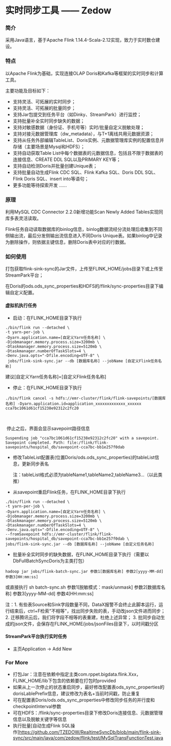 # 实时同步工具 —— Zedow

### 简介

采用Java语言，基于Apache Flink 1.14.4-Scala-2.12实现，致力于实时数仓建设。

### 特点

以Apache Flink为基础，实现连接OLAP Doris和Kafka等框架的实时同步和计算工具。

主要功能及目标如下：

- 支持灵活、可拓展的实时同步；
- 支持灵活、可拓展的批量同步；
- 支持Jar包提交到任务平台（如Dinky、StreamPark）进行监控；
- 支持批量补全实时同步缺失的数据；
- 支持对敏感数据（身份证、手机号等）实时/批量自定义脱敏处理；
- 支持对接元数据管理库（dw_metadata），与T+1离线共用元数据资源；
- 支持从任务外部编辑TableList、Doris实例、元数据管理库实例的配置信息并存储（主要场景是Mysql和HDFS）；
- 支持自动获取Table List中每个数据表的元数据信息，包括且不限于数据表的连接信息、CREATE DDL SQL以及PRIMARY KEY等；
- 支持自动检测Doris并批量创建Unique表；
- 支持批量自动生成Flink CDC SQL、Flink Kafka SQL、Doris DDL SQL、Flink Doris SQL、insert into等语句；
- 更多功能等待探索开发 ......

### 原理

利用MySQL CDC Connector 2.2.0新增功能Scan Newly Added Tables实现同库多表灵活读取。

Flink任务自动读取数据库的binlog信息，binlog数据流经分流处理后收集到不同侧输出流，最后分发侧输出流信息进入不同Doris Unique表。如果binlog中记录为删除操作，则依据主键信息，删除Doris表中对应的行数据。

### 如何使用

打包获取flink-sink-sync的Jar文件，上传至FLINK_HOME/jobs目录下或上传至StreamPark平台；

在Doris的ods.ods_sync_properties和HDFS的/flink/sync-properties目录下编辑自定义配置。

#### 虚拟机执行任务

- 启动：在FLINK_HOME目录下执行

```shell
./bin/flink run --detached \
-t yarn-per-job \
-Dyarn.application.name=[自定义Yarn任务名称] \
-Djobmanager.memory.process.size=3200mb \
-Dtaskmanager.memory.process.size=5120mb \
-Dtaskmanager.numberOfTaskSlots=4 \
-Denv.java.opts="-Dfile.encoding=UTF-8" \
 jobs/flink-sink-sync.jar --db [数据库名称] --jobName [自定义Flink任务名称]
```
建议[自定义Yarn任务名称]=[自定义Flink任务名称]

- 停止：在FLINK_HOME目录下执行

```shell
./bin/flink cancel -s hdfs://emr-cluster/flink/flink-savepoints/[数据库名称] -Dyarn.application.id=application_xxxxxxxxxxxxx_xxxxxx cca7bc1061d61cf15238e92312c2fc20
```

​		<!--样例：cca7bc1061d61cf15238e92312c2fc20为JobId-->

​		停止之后，界面会显示savepoint路径信息

```
Suspending job "cca7bc1061d61cf15238e92312c2fc20" with a savepoint.
Savepoint completed. Path: file:/flink/flink-savepoints/hospital_db/savepoint-cca7bc-bb1e257f0dab
```

- 修改TableList配置表(位置Doris/ods.ods_sync_properties)的tableList信息，更新同步表名

  注：tableList格式必须为tableName1,tableName2,tableName3...（以此类推）

  <!--样例：pos_orders_tracking,pos_orders_detail,pos_orders_master-->

- 从savepoint重启Flink任务，在FLINK_HOME目录下执行

```shell
./bin/flink run --detached \
-t yarn-per-job \
-Dyarn.application.name=[自定义Yarn任务名称] \
-Djobmanager.memory.process.size=3200mb \
-Dtaskmanager.memory.process.size=5120mb \
-Dtaskmanager.numberOfTaskSlots=4 \
-Denv.java.opts="-Dfile.encoding=UTF-8" \
--fromSavepoint hdfs://emr-cluster/flink/flink-savepoints/hospital_db/savepoint-cca7bc-bb1e257f0dab \
jobs/flink-sink-sync.jar --db [数据库名称] --jobName [自定义任务名称]
```

- 批量补全实时同步的缺失数据，在FLINK_HOME目录下执行（需要以DbFullBatchSyncDoris为主类打包）
```shell
hadoop jar jobs/flink-batch-sync.jar 参数1[数据库名称] 参数2[yyyy-MM-dd] 参数3[HH:mm:ss]
```
  或直接执行 sh batch-sync.sh 参数1[脱敏模式：mask/unmask] 参数2[数据库名称] 参数3[yyyy-MM-dd] 参数4[HH:mm:ss]

  注：1. 有些表Source和Sink字段数量不同，DataX报警不会终止此脚本运行，运行结束后，ctrl+F检索"不相等"，找出同步失败的表，手动改json文件进而同步；
      2. 迁移腾讯云后，我们将字段不相等的表重建，杜绝上述异常；
      3. 批同步自动生成的json文件，会保存在FLINK_HOME/jobs/jsonFiles目录下，以时间戳分区

#### StreamPark平台执行实时任务

- 主页Application -> Add New

### For More
- 打包Jar：注意在依赖中指定主类<mainClass>com.rppet.bigdata.flink.Xxx</mainClass>，FLINK_HOME/lib下包含的依赖要在打包时provided
- 如果从上一次停止的状态重启同步，最好修改配置表ods_sync_properties的dorisLablePrefix信息，建议修改为表名+当前时间戳，防止重复
- 可在配置表Doris/ods.ods_sync_properties中修改同步任务的并行度和checkpointInterval参数
- 可在HDFS：/flink/sync-properties目录下修改Doris连接信息、元数据管理信息以及脱敏关键字等信息
- 执行批量[自动生成Flink SQL操作]https://github.com/TZEDOW/RealtimeSyncDb/blob/main/flink-sink-sync/src/main/java/com/zedow/flink/test/MySqlTransFunctionTest.java

